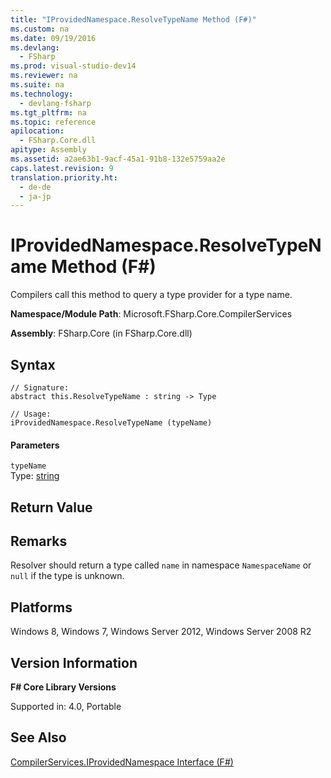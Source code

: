 ```yaml
---
title: "IProvidedNamespace.ResolveTypeName Method (F#)"
ms.custom: na
ms.date: 09/19/2016
ms.devlang: 
  - FSharp
ms.prod: visual-studio-dev14
ms.reviewer: na
ms.suite: na
ms.technology: 
  - devlang-fsharp
ms.tgt_pltfrm: na
ms.topic: reference
apilocation: 
  - FSharp.Core.dll
apitype: Assembly
ms.assetid: a2ae63b1-9acf-45a1-91b8-132e5759aa2e
caps.latest.revision: 9
translation.priority.ht: 
  - de-de
  - ja-jp
---
```

# IProvidedNamespace.ResolveTypeName Method (F#)
Compilers call this method to query a type provider for a type name.  
  
 **Namespace/Module Path**: Microsoft.FSharp.Core.CompilerServices  
  
 **Assembly**: FSharp.Core (in FSharp.Core.dll)  
  
## Syntax  
  
```  
// Signature:  
abstract this.ResolveTypeName : string -> Type  
  
// Usage:  
iProvidedNamespace.ResolveTypeName (typeName)  
```  
  
#### Parameters  
 `typeName`  
 Type: [string](../vs140/Core.string-Type-Abbreviation--F#-.md)  
  
## Return Value  
  
## Remarks  
 Resolver should return a type called `name` in namespace `NamespaceName` or `null` if the type is unknown.  
  
## Platforms  
 Windows 8, Windows 7, Windows Server 2012, Windows Server 2008 R2  
  
## Version Information  
 **F# Core Library Versions**  
  
 Supported in: 4.0, Portable  
  
## See Also  
 [CompilerServices.IProvidedNamespace Interface (F#)](../vs140/CompilerServices.IProvidedNamespace-Interface--F#-.md)